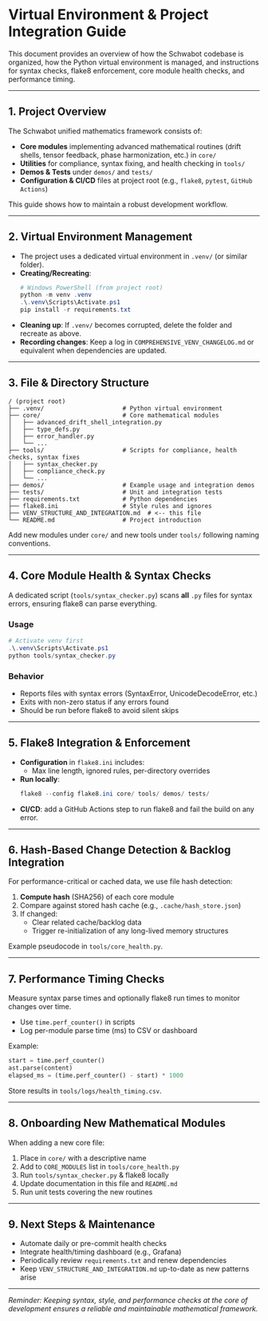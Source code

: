 # Virtual Environment & Project Integration Guide

This document provides an overview of how the Schwabot codebase is organized, how the Python virtual environment is managed, and instructions for syntax checks, flake8 enforcement, core module health checks, and performance timing.

---

## 1. Project Overview

The Schwabot unified mathematics framework consists of:

- **Core modules** implementing advanced mathematical routines (drift shells, tensor feedback, phase harmonization, etc.) in `core/`
- **Utilities** for compliance, syntax fixing, and health checking in `tools/`
- **Demos & Tests** under `demos/` and `tests/`
- **Configuration & CI/CD** files at project root (e.g., `flake8`, `pytest`, `GitHub Actions`)

This guide shows how to maintain a robust development workflow.

---

## 2. Virtual Environment Management

- The project uses a dedicated virtual environment in `.venv/` (or similar folder).
- **Creating/Recreating**:
  ```powershell
  # Windows PowerShell (from project root)
  python -m venv .venv
  .\.venv\Scripts\Activate.ps1
  pip install -r requirements.txt
  ```
- **Cleaning up**: If `.venv/` becomes corrupted, delete the folder and recreate as above.
- **Recording changes**: Keep a log in `COMPREHENSIVE_VENV_CHANGELOG.md` or equivalent when dependencies are updated.

---

## 3. File & Directory Structure

```
/ (project root)
├── .venv/                      # Python virtual environment
├── core/                       # Core mathematical modules
│   ├── advanced_drift_shell_integration.py
│   ├── type_defs.py
│   ├── error_handler.py
│   └── ...
├── tools/                      # Scripts for compliance, health checks, syntax fixes
│   ├── syntax_checker.py
│   ├── compliance_check.py
│   └── ...
├── demos/                      # Example usage and integration demos
├── tests/                      # Unit and integration tests
├── requirements.txt            # Python dependencies
├── flake8.ini                  # Style rules and ignores
├── VENV_STRUCTURE_AND_INTEGRATION.md  # <-- this file
└── README.md                   # Project introduction
```

Add new modules under `core/` and new tools under `tools/` following naming conventions.

---

## 4. Core Module Health & Syntax Checks

A dedicated script (`tools/syntax_checker.py`) scans **all** `.py` files for syntax errors, ensuring flake8 can parse everything.

### Usage

```powershell
# Activate venv first
.\.venv\Scripts\Activate.ps1
python tools/syntax_checker.py
```

### Behavior

- Reports files with syntax errors (SyntaxError, UnicodeDecodeError, etc.)
- Exits with non-zero status if any errors found
- Should be run before flake8 to avoid silent skips

---

## 5. Flake8 Integration & Enforcement

- **Configuration** in `flake8.ini` includes:
  - Max line length, ignored rules, per-directory overrides
- **Run locally**:
  ```powershell
  flake8 --config flake8.ini core/ tools/ demos/ tests/
  ```
- **CI/CD**: add a GitHub Actions step to run flake8 and fail the build on any error.

---

## 6. Hash-Based Change Detection & Backlog Integration

For performance-critical or cached data, we use file hash detection:

1. **Compute hash** (SHA256) of each core module
2. Compare against stored hash cache (e.g., `.cache/hash_store.json`)
3. If changed:
   - Clear related cache/backlog data
   - Trigger re-initialization of any long-lived memory structures

Example pseudocode in `tools/core_health.py`.

---

## 7. Performance Timing Checks

Measure syntax parse times and optionally flake8 run times to monitor changes over time.

- Use `time.perf_counter()` in scripts
- Log per-module parse time (ms) to CSV or dashboard

Example:

```python
start = time.perf_counter()
ast.parse(content)
elapsed_ms = (time.perf_counter() - start) * 1000
```

Store results in `tools/logs/health_timing.csv`.

---

## 8. Onboarding New Mathematical Modules

When adding a new core file:

1. Place in `core/` with a descriptive name
2. Add to `CORE_MODULES` list in `tools/core_health.py`
3. Run `tools/syntax_checker.py` & flake8 locally
4. Update documentation in this file and `README.md`
5. Run unit tests covering the new routines

---

## 9. Next Steps & Maintenance

- Automate daily or pre-commit health checks
- Integrate health/timing dashboard (e.g., Grafana)
- Periodically review `requirements.txt` and renew dependencies
- Keep `VENV_STRUCTURE_AND_INTEGRATION.md` up-to-date as new patterns arise

---

_Reminder: Keeping syntax, style, and performance checks at the core of development ensures a reliable and maintainable mathematical framework._ 